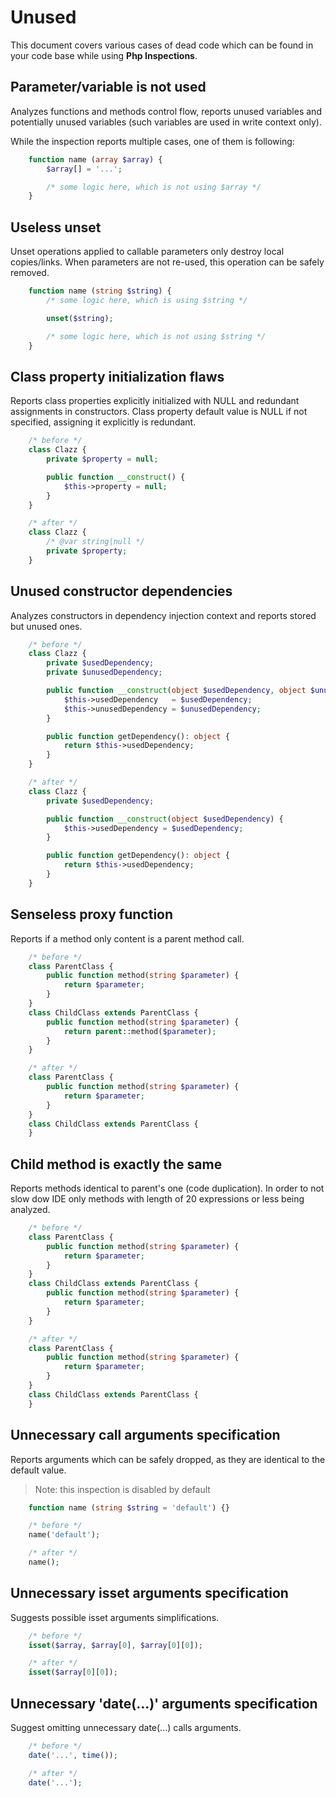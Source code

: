 # Unused

This document covers various cases of dead code which can be found in your code base while using **Php Inspections**.

## Parameter/variable is not used

Analyzes functions and methods control flow, reports unused variables and potentially unused variables (such
variables are used in write context only).

While the inspection reports multiple cases, one of them is following:

```php
    function name (array $array) {
        $array[] = '...';

        /* some logic here, which is not using $array */
    }
```

## Useless unset

Unset operations applied to callable parameters only destroy local copies/links. When parameters are not re-used, 
this operation can be safely removed.

```php
    function name (string $string) {
        /* some logic here, which is using $string */

        unset($string);

        /* some logic here, which is not using $string */
    }
```

## Class property initialization flaws

Reports class properties explicitly initialized with NULL and redundant assignments in constructors.
Class property default value is NULL if not specified, assigning it explicitly is redundant.

```php
    /* before */
    class Clazz {
        private $property = null;

        public function __construct() {
            $this->property = null;
        }
    }

    /* after */
    class Clazz {
        /* @var string|null */
        private $property;
    }
```

## Unused constructor dependencies

Analyzes constructors in dependency injection context and reports stored but unused ones.

```php
    /* before */
    class Clazz {
        private $usedDependency;
        private $unusedDependency;

        public function __construct(object $usedDependency, object $unusedDependency) {
            $this->usedDependency   = $usedDependency;
            $this->unusedDependency = $unusedDependency;
        }

        public function getDependency(): object {
            return $this->usedDependency;
        }
    }

    /* after */
    class Clazz {
        private $usedDependency;

        public function __construct(object $usedDependency) {
            $this->usedDependency = $usedDependency;
        }

        public function getDependency(): object {
            return $this->usedDependency;
        }
    }
```

## Senseless proxy function

Reports if a method only content is a parent method call.

```php
    /* before */
    class ParentClass {
        public function method(string $parameter) {
            return $parameter;
        }
    }
    class ChildClass extends ParentClass {
        public function method(string $parameter) {
            return parent::method($parameter);
        }
    }

    /* after */
    class ParentClass {
        public function method(string $parameter) {
            return $parameter;
        }
    }
    class ChildClass extends ParentClass {
    }
```

## Child method is exactly the same

Reports methods identical to parent's one (code duplication). In order to not slow dow IDE only methods with length of 20 expressions or less being analyzed.

```php
    /* before */
    class ParentClass {
        public function method(string $parameter) {
            return $parameter;
        }
    }
    class ChildClass extends ParentClass {
        public function method(string $parameter) {
            return $parameter;
        }
    }

    /* after */
    class ParentClass {
        public function method(string $parameter) {
            return $parameter;
        }
    }
    class ChildClass extends ParentClass {
    }
```

## Unnecessary call arguments specification

Reports arguments which can be safely dropped, as they are identical to the default value.

> Note: this inspection is disabled by default

```php
    function name (string $string = 'default') {}

    /* before */
    name('default');

    /* after */
    name();
```

## Unnecessary isset arguments specification

Suggests possible isset arguments simplifications.

```php
    /* before */
    isset($array, $array[0], $array[0][0]);

    /* after */
    isset($array[0][0]);
```

## Unnecessary 'date(...)' arguments specification

Suggest omitting unnecessary date(...) calls arguments.

```php
    /* before */
    date('...', time());

    /* after */
    date('...');
```